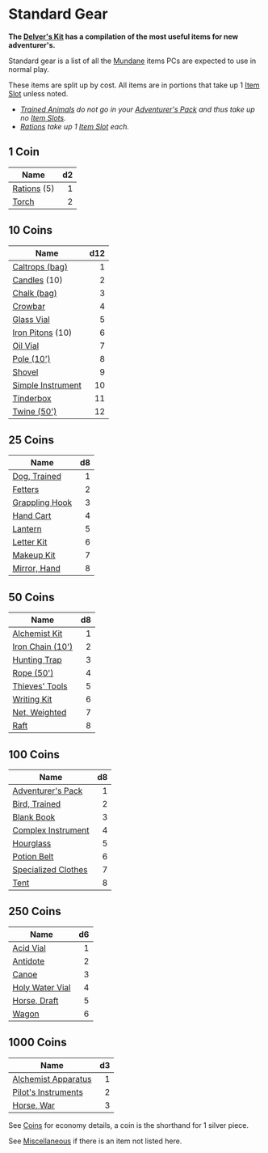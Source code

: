 # Standard Gear

**The [Delver's Kit](Delver's%20Kit.md) has a compilation of the most useful items for new adventurer's.**

Standard gear is a list of all the [Mundane](Material%20Properties/Mundane%20Property.md) items PCs are expected to use in normal play.

These items are split up by cost. All items are in portions that take up 1 [Item Slot](../../Player%20Characters/Derived%20Statistics/Item%20Slots.md) unless noted.

- *[Trained Animals](Trained%20Animals.md) do not go in your [Adventurer's Pack](Individual%20Item%20Cards/Gear/100%20Coins/Adventurer's%20Pack.md) and thus take up no [Item Slots](../../Player%20Characters/Derived%20Statistics/Item%20Slots.md).*
- *[Rations](Individual%20Item%20Cards/Gear/1%20Coin/Ration.md) take up 1 [Item Slot](../Player%20Characters/Derived%20Statistics/Item%20Slots.md) each.*

## 1 Coin

| Name                                                             |  d2 |
| ---------------------------------------------------------------- | --: |
| [Rations](Individual%20Item%20Cards/Gear/1%20Coin/Ration.md) (5) |   1 |
| [Torch](Individual%20Item%20Cards/Gear/1%20Coin/Torch.md)        |   2 |

## 10 Coins

| Name                                                                                  | d12 |
| ------------------------------------------------------------------------------------- | --: |
| [Caltrops (bag)](Individual%20Item%20Cards/Gear/10%20Coins/Caltrops%20(bag).md)       |   1 |
| [Candles](Individual%20Item%20Cards/Gear/10%20Coins/Candle.md) (10)                   |   2 |
| [Chalk (bag)](Individual%20Item%20Cards/Gear/10%20Coins/Chalk%20(bag).md)             |   3 |
| [Crowbar](Individual%20Item%20Cards/Gear/10%20Coins/Crowbar.md)                       |   4 |
| [Glass Vial](Individual%20Item%20Cards/Gear/10%20Coins/Glass%20Vial.md)               |   5 |
| [Iron Pitons](Individual%20Item%20Cards/Gear/10%20Coins/Iron%20Piton.md) (10)         |   6 |
| [Oil Vial](Individual%20Item%20Cards/Gear/10%20Coins/Oil%20Vial.md)                   |   7 |
| [Pole (10')](Individual%20Item%20Cards/Gear/10%20Coins/Pole%20(10').md)               |   8 |
| [Shovel](Individual%20Item%20Cards/Gear/10%20Coins/Shovel.md)                         |   9 |
| [Simple Instrument](Individual%20Item%20Cards/Gear/10%20Coins/Simple%20Instrument.md) |  10 |
| [Tinderbox](Individual%20Item%20Cards/Gear/10%20Coins/Tinderbox.md)                   |  11 |
| [Twine (50')](Individual%20Item%20Cards/Gear/10%20Coins/Twine%20(50').md)             |  12 |

## 25 Coins

| Name                                                                            |  d8 |
| ------------------------------------------------------------------------------- | --: |
| [Dog, Trained](Individual%20Item%20Cards/Gear/25%20Coins/Dog,%20Trained.md)     |   1 |
| [Fetters](Individual%20Item%20Cards/Gear/25%20Coins/Fetters.md)                 |   2 |
| [Grappling Hook](Individual%20Item%20Cards/Gear/25%20Coins/Grappling%20Hook.md) |   3 |
| [Hand Cart](Individual%20Item%20Cards/Gear/25%20Coins/Hand%20Cart.md)           |   4 |
| [Lantern](Individual%20Item%20Cards/Gear/25%20Coins/Lantern.md)                 |   5 |
| [Letter Kit](Individual%20Item%20Cards/Gear/25%20Coins/Letter%20Kit.md)         |   6 |
| [Makeup Kit](Individual%20Item%20Cards/Gear/25%20Coins/Makeup%20Kit.md)         |   7 |
| [Mirror, Hand](Individual%20Item%20Cards/Gear/25%20Coins/Mirror,%20Hand.md)     |   8 |

## 50 Coins

| Name                                                                                  |  d8 |
| ------------------------------------------------------------------------------------- | --: |
| [Alchemist Kit](Individual%20Item%20Cards/Gear/50%20Coins/Alchemist%20Kit.md)         |   1 |
| [Iron Chain (10')](Individual%20Item%20Cards/Gear/50%20Coins/Iron%20Chain%20(10').md) |   2 |
| [Hunting Trap](Individual%20Item%20Cards/Gear/50%20Coins/Hunting%20Trap.md)           |   3 |
| [Rope (50')](Individual%20Item%20Cards/Gear/50%20Coins/Rope%20(50').md)               |   4 |
| [Thieves' Tools](Individual%20Item%20Cards/Gear/50%20Coins/Thieves'%20Tools.md)       |   5 |
| [Writing Kit](Individual%20Item%20Cards/Gear/50%20Coins/Writing%20Kit.md)             |   6 |
| [Net, Weighted](Individual%20Item%20Cards/Gear/50%20Coins/Net,%20Weighted.md)         |   7 |
| [Raft](Individual%20Item%20Cards/Gear/50%20Coins/Raft.md)                             |   8 |

## 100 Coins

| Name                                                                                       |  d8 |
| ------------------------------------------------------------------------------------------ | --: |
| [Adventurer's Pack](Individual%20Item%20Cards/Gear/100%20Coins/Adventurer's%20Pack.md)     |   1 |
| [Bird, Trained](Individual%20Item%20Cards/Gear/100%20Coins/Bird,%20Trained.md)             |   2 |
| [Blank Book](Individual%20Item%20Cards/Gear/100%20Coins/Blank%20Book.md)                   |   3 |
| [Complex Instrument](Individual%20Item%20Cards/Gear/100%20Coins/Complex%20Instrument.md)   |   4 |
| [Hourglass](Individual%20Item%20Cards/Gear/100%20Coins/Hourglass.md)                       |   5 |
| [Potion Belt](Individual%20Item%20Cards/Gear/100%20Coins/Potion%20Belt.md)                 |   6 |
| [Specialized Clothes](Individual%20Item%20Cards/Gear/100%20Coins/Specialized%20Clothes.md) |   7 |
| [Tent](Individual%20Item%20Cards/Gear/100%20Coins/Tent.md)                                 |   8 |

## 250 Coins

| Name                                                                                 |  d6 |
| ------------------------------------------------------------------------------------ | --: |
| [Acid Vial](Individual%20Item%20Cards/Gear/250%20Coins/Acid%20Vial.md)               |   1 |
| [Antidote](Individual%20Item%20Cards/Gear/250%20Coins/Antidote.md)                   |   2 |
| [Canoe](Individual%20Item%20Cards/Gear/250%20Coins/Canoe.md)                         |   3 |
| [Holy Water Vial](Individual%20Item%20Cards/Gear/250%20Coins/Holy%20Water%20Vial.md) |   4 |
| [Horse, Draft](Individual%20Item%20Cards/Gear/250%20Coins/Horse,%20Draft.md)         |   5 |
| [Wagon](Individual%20Item%20Cards/Gear/250%20Coins/Wagon.md)                         |   6 |

## 1000 Coins

| Name                                                                                        |  d3 |
| ------------------------------------------------------------------------------------------- | --: |
| [Alchemist Apparatus](Individual%20Item%20Cards/Gear/1000%20Coins/Alchemist%20Apparatus.md) |   1 |
| [Pilot's Instruments](Individual%20Item%20Cards/Gear/1000%20Coins/Pilot's%20Instruments.md) |   2 |
| [Horse, War](Individual%20Item%20Cards/Gear/1000%20Coins/Horse,%20War.md)                   |   3 |

See [Coins](../Economy/Coins.md) for economy details, a coin is the shorthand for 1 silver piece.

See [Miscellaneous](Miscellaneous.md) if there is an item not listed here.
